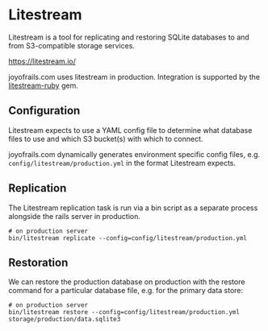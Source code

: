 # Litestream

Litestream is a tool for replicating and restoring SQLite databases to and from S3-compatible storage services.

https://litestream.io/

joyofrails.com uses litestream in production. Integration is supported by the [litestream-ruby](https://github.com/fractaledmind/litestream-ruby) gem.

## Configuration

Litestream expects to use a YAML config file to determine what database files to use and which S3 bucket(s) with which to connect.

joyofrails.com dynamically generates environment specific config files, e.g. `config/litestream/production.yml` in the format Litestream expects.

## Replication

The Litestream replication task is run via a bin script as a separate process alongside the rails server in production.

```
# on production server
bin/litestream replicate --config=config/litestream/production.yml
```

## Restoration

We can restore the production database on production with the restore command for a particular database file, e.g. for the primary data store:

```
# on production server
bin/litestream restore --config=config/litestream/production.yml storage/production/data.sqlite3
```
